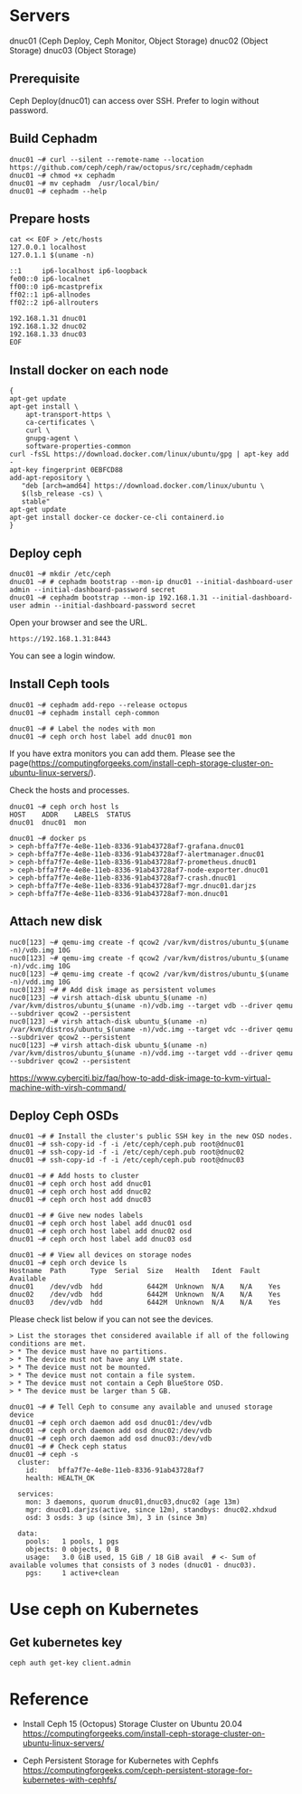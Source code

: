 # Servers

dnuc01 (Ceph Deploy, Ceph Monitor, Object Storage)
dnuc02 (Object Storage)
dnuc03 (Object Storage)

## Prerequisite

Ceph Deploy(dnuc01) can access over SSH. Prefer to login without password.

## Build Cephadm

```
dnuc01 ~# curl --silent --remote-name --location https://github.com/ceph/ceph/raw/octopus/src/cephadm/cephadm
dnuc01 ~# chmod +x cephadm
dnuc01 ~# mv cephadm  /usr/local/bin/
dnuc01 ~# cephadm --help
```

## Prepare hosts

```
cat << EOF > /etc/hosts
127.0.0.1 localhost
127.0.1.1 $(uname -n)

::1     ip6-localhost ip6-loopback
fe00::0 ip6-localnet
ff00::0 ip6-mcastprefix
ff02::1 ip6-allnodes
ff02::2 ip6-allrouters

192.168.1.31 dnuc01
192.168.1.32 dnuc02
192.168.1.33 dnuc03
EOF

```

## Install docker on each node

```
{
apt-get update
apt-get install \
    apt-transport-https \
    ca-certificates \
    curl \
    gnupg-agent \
    software-properties-common
curl -fsSL https://download.docker.com/linux/ubuntu/gpg | apt-key add -
apt-key fingerprint 0EBFCD88
add-apt-repository \
   "deb [arch=amd64] https://download.docker.com/linux/ubuntu \
   $(lsb_release -cs) \
   stable"
apt-get update
apt-get install docker-ce docker-ce-cli containerd.io
}
```

## Deploy ceph

```
dnuc01 ~# mkdir /etc/ceph
dnuc01 ~# # cephadm bootstrap --mon-ip dnuc01 --initial-dashboard-user admin --initial-dashboard-password secret
dnuc01 ~# cephadm bootstrap --mon-ip 192.168.1.31 --initial-dashboard-user admin --initial-dashboard-password secret
```

Open your browser and see the URL.

```
https://192.168.1.31:8443
```

You can see a login window.

## Install Ceph tools

```
dnuc01 ~# cephadm add-repo --release octopus
dnuc01 ~# cephadm install ceph-common

dnuc01 ~# # Label the nodes with mon
dnuc01 ~# ceph orch host label add dnuc01 mon
```

If you have extra monitors you can add them.
Please see the page(https://computingforgeeks.com/install-ceph-storage-cluster-on-ubuntu-linux-servers/).

Check the hosts and processes.

```
dnuc01 ~# ceph orch host ls
HOST    ADDR    LABELS  STATUS
dnuc01  dnuc01  mon

dnuc01 ~# docker ps
> ceph-bffa7f7e-4e8e-11eb-8336-91ab43728af7-grafana.dnuc01
> ceph-bffa7f7e-4e8e-11eb-8336-91ab43728af7-alertmanager.dnuc01
> ceph-bffa7f7e-4e8e-11eb-8336-91ab43728af7-prometheus.dnuc01
> ceph-bffa7f7e-4e8e-11eb-8336-91ab43728af7-node-exporter.dnuc01
> ceph-bffa7f7e-4e8e-11eb-8336-91ab43728af7-crash.dnuc01
> ceph-bffa7f7e-4e8e-11eb-8336-91ab43728af7-mgr.dnuc01.darjzs
> ceph-bffa7f7e-4e8e-11eb-8336-91ab43728af7-mon.dnuc01
```

## Attach new disk

```
nuc0[123] ~# qemu-img create -f qcow2 /var/kvm/distros/ubuntu_$(uname -n)/vdb.img 10G
nuc0[123] ~# qemu-img create -f qcow2 /var/kvm/distros/ubuntu_$(uname -n)/vdc.img 10G
nuc0[123] ~# qemu-img create -f qcow2 /var/kvm/distros/ubuntu_$(uname -n)/vdd.img 10G
nuc0[123] ~# # Add disk image as persistent volumes
nuc0[123] ~# virsh attach-disk ubuntu_$(uname -n) /var/kvm/distros/ubuntu_$(uname -n)/vdb.img --target vdb --driver qemu --subdriver qcow2 --persistent
nuc0[123] ~# virsh attach-disk ubuntu_$(uname -n) /var/kvm/distros/ubuntu_$(uname -n)/vdc.img --target vdc --driver qemu --subdriver qcow2 --persistent
nuc0[123] ~# virsh attach-disk ubuntu_$(uname -n) /var/kvm/distros/ubuntu_$(uname -n)/vdd.img --target vdd --driver qemu --subdriver qcow2 --persistent
```

https://www.cyberciti.biz/faq/how-to-add-disk-image-to-kvm-virtual-machine-with-virsh-command/

## Deploy Ceph OSDs

```
dnuc01 ~# # Install the cluster's public SSH key in the new OSD nodes.
dnuc01 ~# ssh-copy-id -f -i /etc/ceph/ceph.pub root@dnuc01
dnuc01 ~# ssh-copy-id -f -i /etc/ceph/ceph.pub root@dnuc02
dnuc01 ~# ssh-copy-id -f -i /etc/ceph/ceph.pub root@dnuc03

dnuc01 ~# # Add hosts to cluster
dnuc01 ~# ceph orch host add dnuc01
dnuc01 ~# ceph orch host add dnuc02
dnuc01 ~# ceph orch host add dnuc03

dnuc01 ~# # Give new nodes labels
dnuc01 ~# ceph orch host label add dnuc01 osd
dnuc01 ~# ceph orch host label add dnuc02 osd
dnuc01 ~# ceph orch host label add dnuc03 osd

dnuc01 ~# # View all devices on storage nodes
dnuc01 ~# ceph orch device ls
Hostname  Path      Type  Serial  Size   Health   Ident  Fault  Available
dnuc01    /dev/vdb  hdd           6442M  Unknown  N/A    N/A    Yes
dnuc02    /dev/vdb  hdd           6442M  Unknown  N/A    N/A    Yes
dnuc03    /dev/vdb  hdd           6442M  Unknown  N/A    N/A    Yes
```

Please check list below if you can not see the devices.

```
> List the storages thet considered available if all of the following conditions are met.
> * The device must have no partitions.
> * The device must not have any LVM state.
> * The device must not be mounted.
> * The device must not contain a file system.
> * The device must not contain a Ceph BlueStore OSD.
> * The device must be larger than 5 GB.
```

```
dnuc01 ~# # Tell Ceph to consume any available and unused storage device
dnuc01 ~# ceph orch daemon add osd dnuc01:/dev/vdb
dnuc01 ~# ceph orch daemon add osd dnuc02:/dev/vdb
dnuc01 ~# ceph orch daemon add osd dnuc03:/dev/vdb
dnuc01 ~# # Check ceph status
dnuc01 ~# ceph -s
  cluster:
    id:     bffa7f7e-4e8e-11eb-8336-91ab43728af7
    health: HEALTH_OK

  services:
    mon: 3 daemons, quorum dnuc01,dnuc03,dnuc02 (age 13m)
    mgr: dnuc01.darjzs(active, since 12m), standbys: dnuc02.xhdxud
    osd: 3 osds: 3 up (since 3m), 3 in (since 3m)

  data:
    pools:   1 pools, 1 pgs
    objects: 0 objects, 0 B
    usage:   3.0 GiB used, 15 GiB / 18 GiB avail  # <- Sum of available volumes that consists of 3 nodes (dnuc01 - dnuc03).
    pgs:     1 active+clean

```

# Use ceph on Kubernetes

## Get kubernetes key

```
ceph auth get-key client.admin
```

# Reference
* Install Ceph 15 (Octopus) Storage Cluster on Ubuntu 20.04
https://computingforgeeks.com/install-ceph-storage-cluster-on-ubuntu-linux-servers/

* Ceph Persistent Storage for Kubernetes with Cephfs
https://computingforgeeks.com/ceph-persistent-storage-for-kubernetes-with-cephfs/

